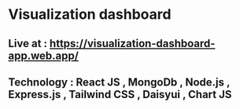 # Visualization dashboard

## Live at : https://visualization-dashboard-app.web.app/

## Technology : React JS , MongoDb , Node.js , Express.js , Tailwind CSS , Daisyui , Chart JS